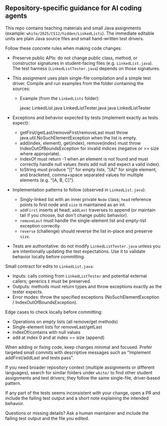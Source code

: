 ## Repository-specific guidance for AI coding agents

This repo contains teaching materials and small Java assignments (example: `white/2025/CS12/hidden/LinkedLists`). The immediate editable units are plain Java source files and small hand-written test drivers.

Follow these concrete rules when making code changes:

- Preserve public APIs: do not change public class, method, or constructor signatures in student-facing files (e.g. `LinkedList.java`). The test harness (`LinkedListTester.java`) depends on those signatures.
- This assignment uses plain single-file compilation and a simple test driver. Compile and run examples from the folder containing the sources:

  - Example (from the `LinkedLists` folder):

    javac LinkedList.java LinkedListTester.java
    java LinkedListTester

- Exceptions and behavior expected by tests (implement exactly as tests expect):
  - getFirst/getLast/removeFirst/removeLast must throw java.util.NoSuchElementException when the list is empty.
  - add(index, element), get(index), remove(index) must throw IndexOutOfBoundsException for invalid indices (negative or >= size where appropriate).
  - indexOf must return -1 when an element is not found and must correctly handle null values (tests add null and expect a valid index).
  - toString must produce "[]" for empty lists, "[A]" for single element, and bracketed, comma+space separated values for multiple elements (e.g. "[A, B, C]").

- Implementation patterns to follow (observed in `LinkedList.java`):
  - Singly-linked list with an inner private `Node` class; `head` reference points to first node and `size` is maintained as an int.
  - `addFirst` inserts at head; `addLast` traverses to append (or maintain tail if you choose, but don't change public behavior).
  - `removeLast` must handle the single-element list and empty-list exception correctly.
  - `reverse` (challenge) should reverse the list in-place and preserve `size`.

- Tests are authoritative: do not modify `LinkedListTester.java` unless you are intentionally updating the test expectations. Use it to validate behavior locally before committing.

Small contract for edits to `LinkedList.java`:
- Inputs: calls coming from `LinkedListTester` and potential external callers; generics `E` must be preserved.
- Outputs: methods must return types and throw exceptions exactly as the tester expects.
- Error modes: throw the specified exceptions (NoSuchElementException / IndexOutOfBoundsException).

Edge cases to check locally before committing:
- Operations on empty lists (all remove/get methods)
- Single-element lists for removeLast/getLast
- indexOf/contains with null values
- add at index 0 and at index == size (append)

When adding or fixing code, keep changes minimal and focused. Prefer targeted small commits with descriptive messages such as "Implement addFirst/addLast and tests pass".

If you need broader repository context (multiple assignments or different languages), search for similar folders under `white/` to find other student assignments and test drivers; they follow the same single-file, driver-based pattern.

If any part of the tests seems inconsistent with your change, open a PR and include the failing test output and a short note explaining the intended behavior.

Questions or missing details? Ask a human maintainer and include the failing test output and the file you edited.
